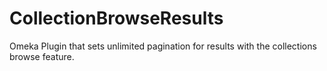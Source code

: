 # CollectionBrowseResults
Omeka Plugin that sets unlimited pagination for results with the collections browse feature.
